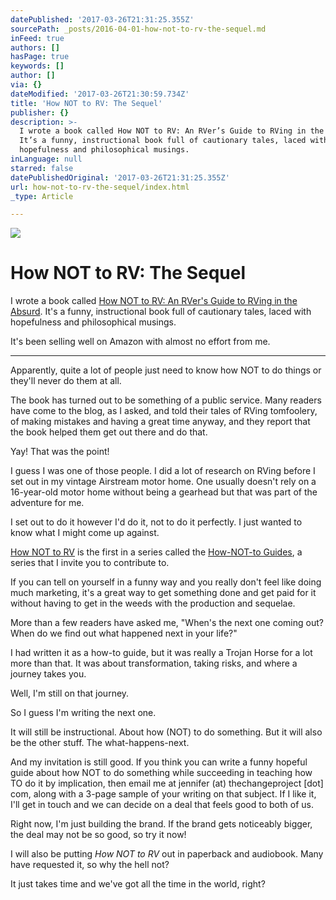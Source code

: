 ```yaml
---
datePublished: '2017-03-26T21:31:25.355Z'
sourcePath: _posts/2016-04-01-how-not-to-rv-the-sequel.md
inFeed: true
authors: []
hasPage: true
keywords: []
author: []
via: {}
dateModified: '2017-03-26T21:30:59.734Z'
title: 'How NOT to RV: The Sequel'
publisher: {}
description: >-
  I wrote a book called How NOT to RV: An RVer’s Guide to RVing in the Absurd.
  It’s a funny, instructional book full of cautionary tales, laced with
  hopefulness and philosophical musings.
inLanguage: null
starred: false
datePublishedOriginal: '2017-03-26T21:31:25.355Z'
url: how-not-to-rv-the-sequel/index.html
_type: Article

---
```

![](https://s3-us-west-2.amazonaws.com/the-grid-img/p/1d566ccc4e59f1cbbc71a8d6f7f6062b39301a33.jpg)

# How NOT to RV: The Sequel

I wrote a book called [How NOT to RV: An RVer's Guide to RVing in the Absurd][0]. It's a funny, instructional book full of cautionary tales, laced with hopefulness and philosophical musings.

It's been selling well on Amazon with almost no effort from me.

---

Apparently, quite a lot of people just need to know how NOT to do things or they'll never do them at all.

The book has turned out to be something of a public service. Many readers have come to the blog, as I asked, and told their tales of RVing tomfoolery, of making mistakes and having a great time anyway, and they report that the book helped them get out there and do that.

Yay! That was the point!

I guess I was one of those people. I did a lot of research on RVing before I set out in my vintage Airstream motor home. One usually doesn't rely on a 16-year-old motor home without being a gearhead but that was part of the adventure for me.

I set out to do it however I'd do it, not to do it perfectly. I just wanted to know what I might come up against.

[How NOT to RV][1] is the first in a series called the [How-NOT-to Guides][2], a series that I invite you to contribute to.

If you can tell on yourself in a funny way and you really don't feel like doing much marketing, it's a great way to get something done and get paid for it without having to get in the weeds with the production and sequelae.

More than a few readers have asked me, "When's the next one coming out? When do we find out what happened next in your life?"

I had written it as a how-to guide, but it was really a Trojan Horse for a lot more than that. It was about transformation, taking risks, and where a journey takes you.

Well, I'm still on that journey.

So I guess I'm writing the next one.

It will still be instructional. About how (NOT) to do something. But it will also be the other stuff. The what-happens-next.

And my invitation is still good. If you think you can write a funny hopeful guide about how NOT to do something while succeeding in teaching how TO do it by implication, then email me at jennifer (at) thechangeproject \[dot\] com, along with a 3-page sample of your writing on that subject. If I like it, I'll get in touch and we can decide on a deal that feels good to both of us.

Right now, I'm just building the brand. If the brand gets noticeably bigger, the deal may not be so good, so try it now!

I will also be putting _How NOT to RV_ out in paperback and audiobook. Many have requested it, so why the hell not?

It just takes time and we've got all the time in the world, right?

[0]: http://bit.ly/hntrvkindle "How NOT to RV: And RVer's Guide to RVing in the Absurd"
[1]: http://www.amazon.com/Rvers-Guide-RVing-Absurd-Guides-ebook/dp/B005V1GITK
[2]: http://hownottoguides.com/